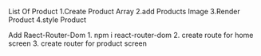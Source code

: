 List Of Product
1.Create Product Array
2.add Products Image
3.Render Product
4.style Product

Add Raect-Router-Dom 
    1. npm i react-router-dom
   2. create route for home screen
   3. create router for product screen